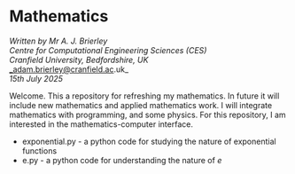 Mathematics
===========

_Written by Mr A. J. Brierley_\
_Centre for Computational Engineering Sciences (CES)_\
_Cranfield University, Bedfordshire, UK_\
_adam.brierley@cranfield.ac.uk_\
_15th July 2025_

Welcome. This a repository for refreshing my mathematics. In future it will include new mathematics and applied mathematics work. I will integrate mathematics with programming, and some physics. For this repository, I am interested in the mathematics-computer interface.

* exponential.py - a python code for studying the nature of exponential functions
* e.py - a python code for understanding the nature of _e_